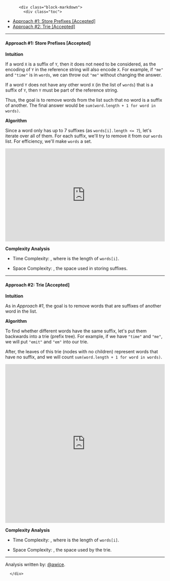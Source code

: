 <div class="article-body">
        
          <div class="block-markdown">
            <div class="toc">
<ul>
<li><a href="#approach-1-store-prefixes-accepted">Approach #1: Store Prefixes [Accepted]</a></li>
<li><a href="#approach-2-trie-accepted">Approach #2: Trie [Accepted]</a></li>
</ul>
</div>
<hr>
<h4 id="approach-1-store-prefixes-accepted">Approach #1: Store Prefixes [Accepted]</h4>
<p><strong>Intuition</strong></p>
<p>If a word <code>X</code> is a suffix of <code>Y</code>, then it does not need to be considered, as the encoding of <code>Y</code> in the reference string will also encode <code>X</code>.  For example, if <code>"me"</code> and <code>"time"</code> is in <code>words</code>, we can throw out <code>"me"</code> without changing the answer.</p>
<p>If a word <code>Y</code> does not have any other word <code>X</code> (in the list of <code>words</code>) that is a suffix of <code>Y</code>, then <code>Y</code> must be part of the reference string.</p>
<p>Thus, the goal is to remove words from the list such that no word is a suffix of another.  The final answer would be <code>sum(word.length + 1 for word in words)</code>.</p>
<p><strong>Algorithm</strong></p>
<p>Since a word only has up to 7 suffixes (as <code>words[i].length &lt;= 7</code>), let's iterate over all of them.  For each suffix, we'll try to remove it from our <code>words</code> list.  For efficiency, we'll make <code>words</code> a set.</p>
<iframe src="https://leetcode.com/playground/gV8UXxb3/shared" frameborder="0" width="100%" height="293" name="gV8UXxb3"></iframe>

<p><strong>Complexity Analysis</strong></p>
<ul>
<li>
<p>Time Complexity:  <script type="math/tex; mode=display">O(\sum w_i^2)</script>, where <script type="math/tex; mode=display">w_i</script> is the length of <code>words[i]</code>.</p>
</li>
<li>
<p>Space Complexity: <script type="math/tex; mode=display">O(\sum w_i)</script>, the space used in storing suffixes.</p>
</li>
</ul>
<hr>
<h4 id="approach-2-trie-accepted">Approach #2: Trie [Accepted]</h4>
<p><strong>Intuition</strong></p>
<p>As in <em>Approach #1</em>, the goal is to remove words that are suffixes of another word in the list.</p>
<p><strong>Algorithm</strong></p>
<p>To find whether different words have the same suffix, let's put them backwards into a trie (prefix tree).  For example, if we have <code>"time"</code> and <code>"me"</code>, we will put <code>"emit"</code> and <code>"em"</code> into our trie.</p>
<p>After, the leaves of this trie (nodes with no children) represent words that have no suffix, and we will count <code>sum(word.length + 1 for word in words)</code>.</p>
<iframe src="https://leetcode.com/playground/whsBS94T/shared" frameborder="0" width="100%" height="500" name="whsBS94T"></iframe>

<p><strong>Complexity Analysis</strong></p>
<ul>
<li>
<p>Time Complexity:  <script type="math/tex; mode=display">O(\sum w_i)</script>, where <script type="math/tex; mode=display">w_i</script> is the length of <code>words[i]</code>.</p>
</li>
<li>
<p>Space Complexity: <script type="math/tex; mode=display">O(\sum w_i)</script>, the space used by the trie.</p>
</li>
</ul>
<hr>
<p>Analysis written by: <a href="https://leetcode.com/awice">@awice</a>.</p>
          </div>
        
      </div>